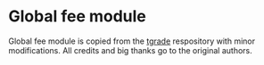 # Global fee module

Global fee module is copied from the [tgrade](https://github.com/confio/tgrade) respository
with minor modifications. All credits and big thanks go to the original authors.
